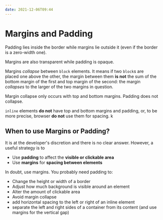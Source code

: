 ```yaml
---
date: 2021-12-06T09:44
---
```


Margins and Padding
===================

Padding lies inside the border while margins lie outside it (even if the
border is a zero-width one).

Margins are also transparent while padding is opaque.

Margins *collapse* between `block` elements. It means if two `block`s
are placed one above the other, the margin between them **is not** the
sum of the bottom margin of the first and top margin of the second: the
margin *collapses* to the larger of the two margins in question.

Margin collapse only occurs with top and bottom margins. Padding does
not collapse.

`inline` elements **do not** have top and bottom margins and padding,
or, to be more precise, browser **do not** use them for spacing. k

When to use Margins or Padding?
-------------------------------

It is at the developer's discretion and there is no clear answer.
However, a useful strategy is to

-   Use **padding** to affect the **visible or clickable area**
-   Use **margins** for **spacing between elements**

In doubt, use margins. You probably need padding to:

-   Change the height or width of a border
-   Adjust how much background is visible around an element
-   Alter the amount of clickable area
-   Avoid margin collapse
-   add horizontal spacing to the left or right of an inline element
-   separate the left and right sides of a container from its content
    (and use margins for the vertical gap)
